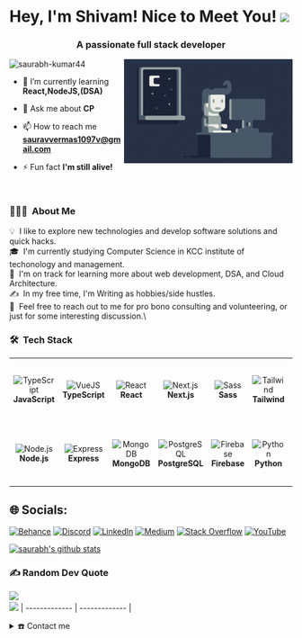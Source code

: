 
# Hey, I'm Shivam! Nice to Meet You! <img src="https://raw.githubusercontent.com/MartinHeinz/MartinHeinz/master/wave.gif" width="30px">
<h3 align="center">A passionate full stack developer</h3>
<img alt="Night Coding" src="https://raw.githubusercontent.com/AVS1508/AVS1508/master/assets/Night-Coding.gif" align="right"/>


<p align="left"> <img src="https://komarev.com/ghpvc/?username=saurabh-kumar44&label=Profile%20views&color=0e75b6&style=flat" alt="saurabh-kumar44" /> </p>



- 🌱 I’m currently learning **React,NodeJS,(DSA)**

- 💬 Ask me about **CP**

- 📫 How to reach me **sauravvermas1097v@gmail.com**

- ⚡ Fun fact **I'm still alive!**
<br>
<!-- ## 👋 &nbsp;Hey there! I'm Aditya -->

### 👨🏻‍💻 &nbsp;About Me

💡 &nbsp;I like to explore new technologies and develop software solutions and quick hacks.\
🎓 &nbsp;I'm currently studying Computer Science in KCC institute of techonology and management.\
🌱 &nbsp;I'm on track for learning more about web development, DSA, and Cloud Architecture.\
✍️ &nbsp;In my free time, I'm Writing as hobbies/side hustles.\
💬 &nbsp;Feel free to reach out to me for pro bono consulting and volunteering, or just for some interesting discussion.\


### 🛠 &nbsp;Tech Stack

<table>
  <tr>
    <td align="center" height="108" width="108">
      <img 
        src="https://cdn.jsdelivr.net/gh/devicons/devicon/icons/javascript/javascript-plain.svg"
        width="48"
        height="48"
        alt="TypeScript"
      />
      <br /><strong>JavaScript</strong>
    </td>
    <td align="center" height="108" width="108">
      <img
        src="https://cdn.jsdelivr.net/gh/devicons/devicon/icons/typescript/typescript-plain.svg"
        width="48"
        height="48"
        alt="VueJS"
      />
      <br /><strong>TypeScript</strong>
    </td>
    <td align="center" height="108" width="108">
      <img
        src="https://cdn.jsdelivr.net/gh/devicons/devicon/icons/react/react-original.svg"
        width="48"
        height="48"
        alt="React"
      />
      <br /><strong>React</strong>
    </td>
    <td align="center" height="108" width="108">
      <img
        src="https://cdn.jsdelivr.net/gh/devicons/devicon/icons/nextjs/nextjs-original.svg"
        width="48"
        height="48"
        alt="Next.js"
      />
      <br /><strong>Next.js</strong>
    </td>
    <td align="center" height="108" width="108">
      <img
        src="https://cdn.jsdelivr.net/gh/devicons/devicon/icons/sass/sass-original.svg"
        width="48"
        height="48"
        alt="Sass"
      />
      <br /><strong>Sass</strong>
    </td>
    <td align="center" height="108" width="108">
      <img
        src="https://cdn.jsdelivr.net/gh/devicons/devicon/icons/tailwindcss/tailwindcss-plain.svg"
        width="48"
        height="48"
        alt="Tailwind"
      />
      <br /><strong>Tailwind</strong>
    </td>
    <td align="center" height="108" width="108">
      <img
        src="https://cdn.jsdelivr.net/gh/devicons/devicon/icons/bootstrap/bootstrap-plain.svg"
        width="48"
        height="48"
        alt="Bootstrap"
      />
      <br /><strong>Bootstrap</strong>
    </td>
    <td align="center" height="108" width="108">
      <img
        src="https://cdn.jsdelivr.net/gh/devicons/devicon/icons/materialui/materialui-original.svg"
        width="48"
        height="48"
        alt="Material UI"
      />
      <br /><strong>Material UI</strong>
    </td>
  </tr>
  <tr>
    <td align="center" height="108" width="108">
      <img
        src="https://cdn.jsdelivr.net/gh/devicons/devicon/icons/nodejs/nodejs-original.svg"
        width="48"
        height="48"
        alt="Node.js"
      />
      <br /><strong>Node.js</strong>
    </td>
    <td align="center" height="108" width="108">
      <img
        src="https://cdn.jsdelivr.net/gh/devicons/devicon/icons/express/express-original.svg"
        width="48"
        height="48"
        alt="Express"
      />
      <br /><strong>Express</strong>
    </td>
    <td align="center" height="108" width="108">
      <img
        src="https://cdn.jsdelivr.net/gh/devicons/devicon/icons/mongodb/mongodb-original.svg"
        width="48"
        height="48"
        alt="MongoDB"
      />
      <br /><strong>MongoDB</strong>
    </td>
    <td align="center" height="108" width="108">
      <img
        src="https://cdn.jsdelivr.net/gh/devicons/devicon/icons/postgresql/postgresql-original.svg"
        width="48"
        height="48"
        alt="PostgreSQL"
      />
      <br /><strong>PostgreSQL</strong>
    </td>
    <td align="center" height="108" width="108">
      <img
        src="https://cdn.jsdelivr.net/gh/devicons/devicon/icons/firebase/firebase-plain.svg"
        width="48"
        height="48"
        alt="Firebase"
      />
      <br /><strong>Firebase</strong>
    </td>
    <td align="center" height="108" width="108">
      <img
        src="https://cdn.jsdelivr.net/gh/devicons/devicon/icons/python/python-original.svg"
        width="48"
        height="48"
        alt="Python"
      />
      <br /><strong>Python</strong>
    </td>
    <td align="center" height="108" width="108">
      <img
        src="https://cdn.jsdelivr.net/gh/devicons/devicon/icons/docker/docker-original.svg"
        width="48"
        height="48"
        alt="Docker"
      />
      <br /><strong>Docker</strong>
    </td>
    <td align="center" height="108" width="108">
      <img
        src="https://cdn.jsdelivr.net/gh/devicons/devicon/icons/amazonwebservices/amazonwebservices-original.svg"
        width="48"
        height="48"
        alt="AWS"
      />
      <br /><strong>AWS</strong>
    </td>
  </tr>
</table>

## 🌐 Socials:
[![Behance](https://img.shields.io/badge/Behance-1769ff?logo=behance&logoColor=white)](https://www.behance.net/saurabhkumarv) [![Discord](https://img.shields.io/badge/Discord-%237289DA.svg?logo=discord&logoColor=white)](htttps://discord.gg/https://discord.gg/TS2yTgvk) [![LinkedIn](https://img.shields.io/badge/LinkedIn-%230077B5.svg?logo=linkedin&logoColor=white)](https://www.linkedin.com/in/saurabh-verma-507033212/) [![Medium](https://img.shields.io/badge/Medium-12100E?logo=medium&logoColor=white)](https://https://shivvamm.medium.com/) [![Stack Overflow](https://img.shields.io/badge/-Stackoverflow-FE7A16?logo=stack-overflow&logoColor=white)](https://stackoverflow.com/users/20257296/saurav-verma) [![YouTube](https://img.shields.io/badge/YouTube-%23FF0000.svg?logo=YouTube&logoColor=white)](https://www.youtube.com/channel/UCmS0xi4M-GelaMXMMTKJISA) 

[![saurabh's github stats](https://github-readme-stats.vercel.app/api?username=saurabhverma&show_icons=true&theme=highcontrast)](https://github.com/saurabh/github-readme-stats)


### ✍️ Random Dev Quote
![](https://quotes-github-readme.vercel.app/api?type=horizontal&theme=radical)
<br>
<img src="https://user-images.githubusercontent.com/73097560/115834477-dbab4500-a447-11eb-908a-139a6edaec5c.gif">
| ------------- | ------------- |


<details>
  <summary>☎️ Contact me</summary>
<div>
  <samp>
    <h2 align="center">you can reach me by:</h2>
    <p align="center">
      <br/>
      <a href="https://www.linkedin.com/in/saurabh-verma-507033212/" target="blank"><img align="center"
         src="https://img.shields.io/badge/linkedin-%231DA1F2.svg?style=for-the-badge&logo=linkedin&logoColor=white"
         alt="azzar" height="30"/></a>
      <a href="https://www.instagram.com/kisna_verma4/" target="blank"><img src="https://img.shields.io/badge/-@KiSnA__-E4405F?style=flat&logo=Instagram&logoColor=white"/></a>
      <a href="mailto:sauravvermas1097v@gmail.com" target="blank"><img align="center"
         src="https://img.shields.io/badge/gmail-EA4335.svg?style=for-the-badge&logo=gmail&logoColor=white"
         alt="azzar" height="30"/></a>
       <a href="https://www.facebook.com/profile.php?id=100022462333998" target="blank"><img src="https://img.shields.io/badge/-@Saurabh-1877F2?style=flat&logo=Facebook&logoColor=white"/></a>
    </p>
  <p align="center">
  </samp>
</div>
</details>
